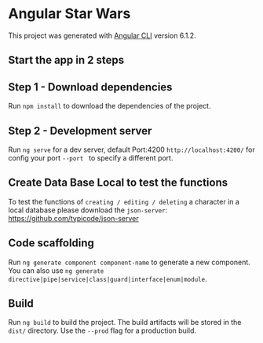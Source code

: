 # Angular Star Wars

This project was generated with [Angular CLI](https://github.com/angular/angular-cli) version 6.1.2.

## Start the app in 2 steps

## Step 1 - Download dependencies

Run `npm install` to download the dependencies of the project.

## Step 2 - Development server

Run `ng serve` for a dev server, default Port:4200 `http://localhost:4200/` for config your port `--port ` to specify a different port.

## Create Data Base Local to test the functions

To test the functions of `creating / editing / deleting` a character in a local database please download the
`json-server`: https://github.com/typicode/json-server

## Code scaffolding

Run `ng generate component component-name` to generate a new component. You can also use `ng generate directive|pipe|service|class|guard|interface|enum|module`.

## Build

Run `ng build` to build the project. The build artifacts will be stored in the `dist/` directory. Use the `--prod` flag for a production build.

